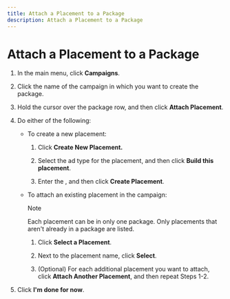 ```yaml
---
title: Attach a Placement to a Package
description: Attach a Placement to a Package
---
```


# Attach a Placement to a Package

1. In the main menu, click **Campaigns**.

1. Click the name of the campaign in which you want to create the package.

1. Hold the cursor over the package row, and then click **Attach Placement**.

1. Do either of the following:

    * To create a new placement:

        1. Click **Create New Placement.**

        1.  Select the ad type for the placement, and then click **Build this placement**.

        1. Enter the <!--[placement settings](placement-settings.md)-->, and then click **Create Placement**.

    * To attach an existing placement in the campaign:

       >[!NOTE]
       >
       >Each placement can be in only one package. Only placements that aren't already in a package are listed.
    
        1. Click **Select a Placement**.

        1. Next to the placement name, click **Select**.

        1. (Optional) For each additional placement you want to attach, click **Attach Another Placement**, and then repeat Steps 1-2.

1. Click **I'm done for now**.

<!-- 
>[!MORELIKETHIS]
>
>* [About Package Management](package-about.md)
>* [Create a Package](package-create.md)
>* [Package Settings](package-settings.md)
-->
